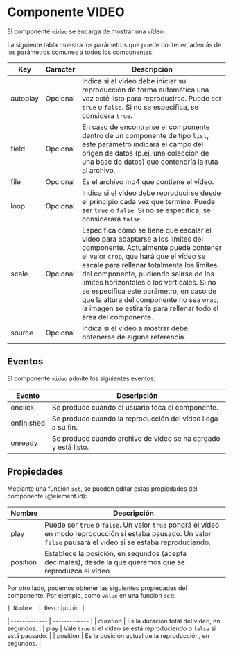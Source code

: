 # Componente VIDEO

El componente `video` se encarga de mostrar una vídeo.


La siguiente tabla muestra los parámetros que puede contener, además de los parámetros comunes a todos los componentes:

  | Key  | Caracter | Descripción |
  | ------------- | ------------- | ------------- |
  | autoplay | Opcional | Indica si el vídeo debe iniciar su reproducción de forma automática una vez esté listo para reproducirse. Puede ser `true` o `false`. Si no se especifica, se considera `true`.|
  | field | Opcional | En caso de encontrarse el componente dentro de un componente de tipo `list`, este parámetro indicará el campo del origen de datos (p.ej. una colección de una base de datos) que contendría la ruta al archivo.
  | file | Opcional | Es el archivo mp4 que contiene el vídeo.|
  | loop | Opcional | Indica si el vídeo debe reproducirse desde el principio cada vez que termine. Puede ser `true` o `false`. Si no se especifica, se considerará `false`.|
  | scale | Opcional | Especifica cómo se tiene que escalar el vídeo para adaptarse a los límites del componente. Actualmente puede contener el valor `crop`, que hará que el vídeo se escale para rellenar totalmente los límites del componente, pudiendo salirse de los límites horizontales o los verticales. Si no se especifica este parámetro, en caso de que la altura del componente no sea `wrap`, la imagen se estiraría para rellenar todo el área del componente.|
  | source | Opcional | Indica si el vídeo a mostrar debe obtenerse de alguna referencia.|
  


## Eventos

El componente `video` admite los siguientes eventos:

 | Evento  | Descripción |
  | ------------- | ------------- |
  | onclick | Se produce cuando el usuario toca el componente. |
  | onfinished | Se produce cuando la reproducción del vídeo llega a su fin. |
  | onready | Se produce cuando archivo de vídeo se ha cargado y está listo. |


## Propiedades

Mediante una función `set`, se pueden editar estas propiedades del componente (@element.id):

  | Nombre  | Descripción |
  | ------------- | ------------- |
  | play | Puede ser `true` o `false`. Un valor `true` pondrá el vídeo en modo reproducción si estaba pausado. Un valor `false` pausará el vídeo si se estaba reproduciendo. |
  | position | Establece la posición, en segundos (acepta decimales), desde la que queremos que se reproduzca el vídeo. |


Por otro lado, podemos obtener las siguientes propiedades del componente. Por ejemplo, como `value` en una función `set`:

    | Nombre  | Descripción |
  | ------------- | ------------- |
  | duration | Es la duración total del vídeo, en segundos. |
  | play | Vale `true` si el vídeo se está reproduciendo o `false` si está pausado. |
  | position | Es la posición actual de la reproducción, en segundos. |
  


